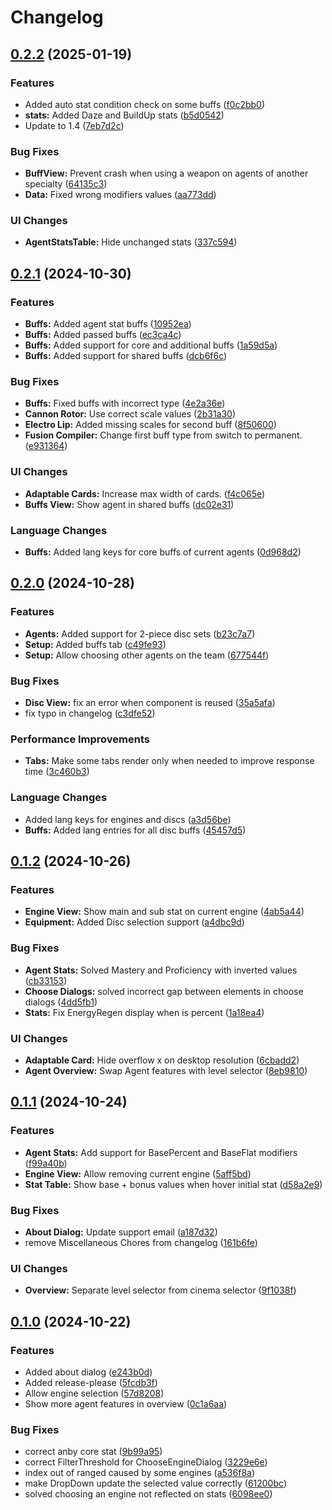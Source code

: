 # Changelog

## [0.2.2](https://github.com/JuanCalle1606/ZZZDmgCalculator/compare/v0.2.1...v0.2.2) (2025-01-19)


### Features

* Added auto stat condition check on some buffs ([f0c2bb0](https://github.com/JuanCalle1606/ZZZDmgCalculator/commit/f0c2bb074016be9640f9c984d1a24323eaaae74f))
* **stats:** Added Daze and BuildUp stats ([b5d0542](https://github.com/JuanCalle1606/ZZZDmgCalculator/commit/b5d0542191df28eda9aaf37b48360c95faaea467))
* Update to 1.4 ([7eb7d2c](https://github.com/JuanCalle1606/ZZZDmgCalculator/commit/7eb7d2c24c167ab8e607ee62bfda876bbbb35674))


### Bug Fixes

* **BuffView:** Prevent crash when using a weapon on agents of another specialty ([64135c3](https://github.com/JuanCalle1606/ZZZDmgCalculator/commit/64135c3ce81d4b6c12cc1afb0b8b4bdfaba725a3))
* **Data:** Fixed wrong modifiers values ([aa773dd](https://github.com/JuanCalle1606/ZZZDmgCalculator/commit/aa773dd8e311b017ab419d56a435bd42cee8f013))


### UI Changes

* **AgentStatsTable:** Hide unchanged stats ([337c594](https://github.com/JuanCalle1606/ZZZDmgCalculator/commit/337c5940f6bc664d8e24950334d788742cff0740))

## [0.2.1](https://github.com/JuanCalle1606/ZZZDmgCalculator/compare/v0.2.0...v0.2.1) (2024-10-30)


### Features

* **Buffs:** Added agent stat buffs ([10952ea](https://github.com/JuanCalle1606/ZZZDmgCalculator/commit/10952eac9932c4842a01561ae4d4f18e855cb396))
* **Buffs:** Added passed buffs ([ec3ca4c](https://github.com/JuanCalle1606/ZZZDmgCalculator/commit/ec3ca4ca25fe2d39774521eb33fcdf6dc2f2f925))
* **Buffs:** Added support for core and additional buffs ([1a59d5a](https://github.com/JuanCalle1606/ZZZDmgCalculator/commit/1a59d5a97c203cc566f9584b2f4366bab67f87c8))
* **Buffs:** Added support for shared buffs ([dcb6f6c](https://github.com/JuanCalle1606/ZZZDmgCalculator/commit/dcb6f6c4f6c853eac55e49d5d07281e9a36a8364))


### Bug Fixes

* **Buffs:** Fixed buffs with incorrect type ([4e2a36e](https://github.com/JuanCalle1606/ZZZDmgCalculator/commit/4e2a36e01a1370de03adeddf20a71e7e8bc7ceb8))
* **Cannon Rotor:** Use correct scale values ([2b31a30](https://github.com/JuanCalle1606/ZZZDmgCalculator/commit/2b31a30ba20721091ec318e109ed92417dffb88b))
* **Electro Lip:** Added missing scales for second buff ([8f50600](https://github.com/JuanCalle1606/ZZZDmgCalculator/commit/8f50600ae2243e1cb03a6f70e67c8afcb24bb2a3))
* **Fusion Compiler:** Change first buff type from switch to permanent. ([e931364](https://github.com/JuanCalle1606/ZZZDmgCalculator/commit/e9313649a08eedc6e8972d47120a442401028300))


### UI Changes

* **Adaptable Cards:** Increase max width of cards. ([f4c065e](https://github.com/JuanCalle1606/ZZZDmgCalculator/commit/f4c065eb6c70f36a61bb1b76d5abdb08aa526871))
* **Buffs View:** Show agent in shared buffs ([dc02e31](https://github.com/JuanCalle1606/ZZZDmgCalculator/commit/dc02e31487f3e97c68cbd9cb7645209b2c73719d))


### Language Changes

* **Buffs:** Added lang keys for core buffs of current agents ([0d968d2](https://github.com/JuanCalle1606/ZZZDmgCalculator/commit/0d968d25fc55104e1f0f0e83c0c4a3259a977267))

## [0.2.0](https://github.com/JuanCalle1606/ZZZDmgCalculator/compare/v0.1.2...v0.2.0) (2024-10-28)


### Features

* **Agents:** Added support for 2-piece disc sets ([b23c7a7](https://github.com/JuanCalle1606/ZZZDmgCalculator/commit/b23c7a7fdb62d4114e88ed738598b2a4bf96753c))
* **Setup:** Added buffs tab ([c49fe93](https://github.com/JuanCalle1606/ZZZDmgCalculator/commit/c49fe936b7e0a2f00f2aa3f74b35cf182262b337))
* **Setup:** Allow choosing other agents on the team ([677544f](https://github.com/JuanCalle1606/ZZZDmgCalculator/commit/677544f54791a81226b0db25d2c2f3f06388de84))


### Bug Fixes

* **Disc View:** fix an error when component is reused ([35a5afa](https://github.com/JuanCalle1606/ZZZDmgCalculator/commit/35a5afac7c546bf46865c914792ac5b69d19989c))
* fix typo in changelog ([c3dfe52](https://github.com/JuanCalle1606/ZZZDmgCalculator/commit/c3dfe522469e9e862990e4e6bae3087e728330eb))


### Performance Improvements

* **Tabs:** Make some tabs render only when needed to improve response time ([3c460b3](https://github.com/JuanCalle1606/ZZZDmgCalculator/commit/3c460b3edc40fb597dc3654a4a50a2bb61563430))


### Language Changes

* Added lang keys for engines and discs ([a3d56be](https://github.com/JuanCalle1606/ZZZDmgCalculator/commit/a3d56be4d1cf403e547724dcfe070bf600552e22))
* **Buffs:** Added lang entries for all disc buffs ([45457d5](https://github.com/JuanCalle1606/ZZZDmgCalculator/commit/45457d56a16b62aec03cd1a8363935194fa97875))

## [0.1.2](https://github.com/JuanCalle1606/ZZZDmgCalculator/compare/v0.1.1...v0.1.2) (2024-10-26)


### Features

* **Engine View:** Show main and sub stat on current engine ([4ab5a44](https://github.com/JuanCalle1606/ZZZDmgCalculator/commit/4ab5a441442e4d0a03de73af7554010e10e0432c))
* **Equipment:** Added Disc selection support ([a4dbc9d](https://github.com/JuanCalle1606/ZZZDmgCalculator/commit/a4dbc9df8f74a289b7f7a9074a593ca7ff70c431))


### Bug Fixes

* **Agent Stats:** Solved Mastery and Proficiency with inverted values ([cb33153](https://github.com/JuanCalle1606/ZZZDmgCalculator/commit/cb331534bc4af976ac98c62865b58b593027f7ec))
* **Choose Dialogs:** solved incorrect gap between elements in choose dialogs ([4dd5fb1](https://github.com/JuanCalle1606/ZZZDmgCalculator/commit/4dd5fb1019981177bccb6b3aad158bbffcd3d7ad))
* **Stats:** Fix EnergyRegen display when is percent ([1a18ea4](https://github.com/JuanCalle1606/ZZZDmgCalculator/commit/1a18ea4b4655fef4832d68a04485a70aad76470c))


### UI Changes

* **Adaptable Card:** Hide overflow x on desktop resolution ([6cbadd2](https://github.com/JuanCalle1606/ZZZDmgCalculator/commit/6cbadd2d4e8e82653580ac1afe0a6a52b6096a37))
* **Agent Overview:** Swap Agent features with level selector ([8eb9810](https://github.com/JuanCalle1606/ZZZDmgCalculator/commit/8eb9810fd71559b4ff9325580ffc0aa76ad5137f))

## [0.1.1](https://github.com/JuanCalle1606/ZZZDmgCalculator/compare/v0.1.0...v0.1.1) (2024-10-24)


### Features

* **Agent Stats:** Add support for BasePercent and BaseFlat modifiers ([f99a40b](https://github.com/JuanCalle1606/ZZZDmgCalculator/commit/f99a40b20be35239f47629130be1188007cbbbf9))
* **Engine View:** Allow removing current engine ([5aff5bd](https://github.com/JuanCalle1606/ZZZDmgCalculator/commit/5aff5bd8f9c95a4d7a64ecec9c7e03d0f9980861))
* **Stat Table:** Show base + bonus values when hover initial stat ([d58a2e9](https://github.com/JuanCalle1606/ZZZDmgCalculator/commit/d58a2e9c50a51e9a152857601abc0d61d62ca1ec))


### Bug Fixes

* **About Dialog:** Update support email ([a187d32](https://github.com/JuanCalle1606/ZZZDmgCalculator/commit/a187d3287fe2a1a484a660c35b37d94f2e91ee46))
* remove Miscellaneous Chores from changelog ([161b6fe](https://github.com/JuanCalle1606/ZZZDmgCalculator/commit/161b6feb097426d36a44f7596f57fbe3afb83c20))


### UI Changes

* **Overview:** Separate level selector from cinema selector ([9f1038f](https://github.com/JuanCalle1606/ZZZDmgCalculator/commit/9f1038f6b1c740f37aa262b605f3b6b6745bb72f))

## [0.1.0](https://github.com/JuanCalle1606/ZZZDmgCalculator/releases/tag/v0.1.0) (2024-10-22)


### Features

* Added about dialog ([e243b0d](https://github.com/JuanCalle1606/ZZZDmgCalculator/commit/e243b0d6f4ca15b8bf09332e27eaf7088ce33693))
* Added release-please ([5fcdb3f](https://github.com/JuanCalle1606/ZZZDmgCalculator/commit/5fcdb3fa88ea00bf8dbe1c57fa42ae3bd3c02ad7))
* Allow engine selection ([57d8208](https://github.com/JuanCalle1606/ZZZDmgCalculator/commit/57d820808e1bac9d7e07fb5765317b37d1099882))
* Show more agent features in overview ([0c1a6aa](https://github.com/JuanCalle1606/ZZZDmgCalculator/commit/0c1a6aa2c3b4099ed7fd78be2833a121398da857))


### Bug Fixes

* correct anby core stat ([9b99a95](https://github.com/JuanCalle1606/ZZZDmgCalculator/commit/9b99a952e8f9d972a6a06b3aad429d5602906a62))
* correct FilterThreshold for ChooseEngineDialog ([3229e6e](https://github.com/JuanCalle1606/ZZZDmgCalculator/commit/3229e6e7432d56194ce376cfac00f684bc0f0c8f))
* index out of ranged caused by some engines ([a536f8a](https://github.com/JuanCalle1606/ZZZDmgCalculator/commit/a536f8a53aec84b1a6e82666dd7fc4a03cbc2f99))
* make DropDown update the selected value correctly ([61200bc](https://github.com/JuanCalle1606/ZZZDmgCalculator/commit/61200bc91ae30bc512b48fd6375a59e720f8e2ec))
* solved choosing an engine not reflected on stats ([6098ee0](https://github.com/JuanCalle1606/ZZZDmgCalculator/commit/6098ee0a0af4a0b68c4178942be74ac31451a97d))
